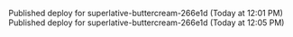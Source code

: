 Published deploy for superlative-buttercream-266e1d (Today at 12:01 PM)
Published deploy for superlative-buttercream-266e1d (Today at 12:05 PM)

